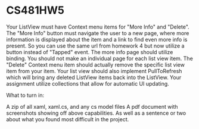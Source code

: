 # CS481HW5
Your ListView must have Context menu items for "More Info" and "Delete". 
The "More Info" button must navigate the user to a new page, where more information is displayed about the item and a link to find even more info is present. So you can use the same url from homework 4 but now utilize a button instead of "Tapped" event. The more info page should utilize binding. You should not make an individual page for each list view item. 
The "Delete" Context menu item should actually remove the specific list view item from your item. 
Your list view should also implement PullToRefresh which will bring any deleted ListView items back into the ListView. 
Your assignment utilize collections that allow for automatic UI updating.


What to turn in:

A zip of all xaml, xaml.cs, and any cs model files 
A pdf document with screenshots showing off above capabilities. As well as a sentence or two about what you found most difficult in the project.
